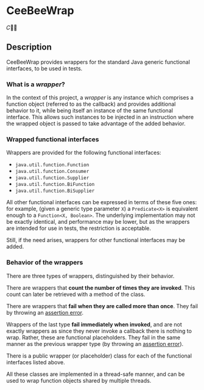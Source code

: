 # CeeBeeWrap

𝐶🐝🌯

## Description

CeeBeeWrap provides wrappers for the standard Java generic functional
interfaces, to be used in tests.

### What is a *wrapper*?

In the context of this project, a *wrapper* is any instance which comprises a
function object (referred to as the callback) and provides additional behavior
to it, while being itself an instance of the same functional interface. This
allows such instances to be injected in an instruction where the wrapped object
is passed to take advantage of the added behavior.

### Wrapped functional interfaces

Wrappers are provided for the following functional interfaces:

* `java.util.function.Function`
* `java.util.function.Consumer`
* `java.util.function.Supplier`
* `java.util.function.BiFunction`
* `java.util.function.BiSupplier`

All other functional interfaces can be expressed in terms of these five ones:
for example, (given a generic type parameter `X`) a `Predicate<X>` is
equivalent enough to a `Function<X, Boolean>`. The underlying implementation may
not be exactly identical, and performance may be lower, but as the wrappers are
intended for use in tests, the restriction is acceptable.

Still, if the need arises, wrappers for other functional interfaces may be added.

### Behavior of the wrappers

There are three types of wrappers, distinguished by their behavior.

There are wrappers that **count the number of times they are invoked**. This
count can later be retrieved with a method of the class.

There are wrappers that **fail when they are called more than once**. They fail
by throwing an [assertion error][1].

Wrappers of the last type **fail immediately when invoked**, and are not exactly
wrappers as since they never invoke a callback there is nothing to wrap. Rather,
these are functional placeholders. They fail in the same manner as the previous
wrapper type (by throwing an [assertion error][1]).

There is a public wrapper (or placeholder) class for each of the functional
interfaces listed above.

All these classes are implemented in a thread-safe manner, and can be used to
wrap function objects shared by multiple threads.

[1]: https://docs.oracle.com/en/java/javase/11/docs/api/java.base/java/lang/AssertionError.html "Link to class AssertionError"
